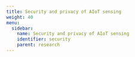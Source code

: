 ```yaml
---
title: Security and privacy of AIoT sensing
weight: 40
menu:
  sidebar:
    name: Security and privacy of AIoT sensing
    identifier: security
    parent: research
---
```

